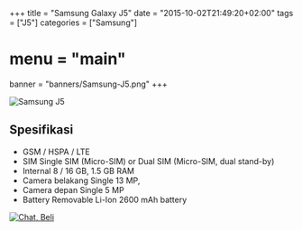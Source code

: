 +++
title = "Samsung Galaxy J5"
date = "2015-10-02T21:49:20+02:00"
tags = ["J5"]
categories = ["Samsung"]
# menu = "main"
banner = "banners/Samsung-J5.png"
+++

![Samsung J5](/banners/Samsung-J5.png")
## Spesifikasi

* GSM / HSPA / LTE
* SIM	Single SIM (Micro-SIM) or Dual SIM (Micro-SIM, dual stand-by)
* Internal	8 / 16 GB, 1.5 GB RAM
* Camera belakang	Single	13 MP,
* Camera depan	Single	5 MP
* Battery	Removable Li-Ion 2600 mAh battery

[![Chat, Beli](/order.png)](https://api.whatsapp.com/send?phone=6282339144758&text=Mas%20saya%20ingin%20order%20apakah%20bisa?
)